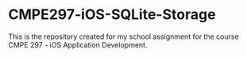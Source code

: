 # CMPE297-iOS-SQLite-Storage
This is the repository created for my school assignment for the course CMPE 297 - iOS Application Development.
